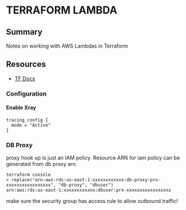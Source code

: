 # TERRAFORM LAMBDA

## Summary

Notes on working with AWS Lambdas in Terraform

## Resources

- [TF Docs](https://www.terraform.io/docs/providers/aws/r/lambda_function.html)

### Configuration

#### Enable Xray

```hcl
tracing_config {
  mode = "Active"
}
```

### DB Proxy

proxy hook up is just an IAM policy. Resource ARN for iam policy can be
generated from db proxy arn.

```console
terraform console
> replace("arn:aws:rds:us-east-1:xxxxxxxxxxxx:db-proxy:prx-xxxxxxxxxxxxxxxxx", "db-proxy", "dbuser")
arn:aws:rds:us-east-1:xxxxxxxxxxxx:dbuser:prx-xxxxxxxxxxxxxxxxx
```

make sure the security group has access rule to allow outbound traffic!
